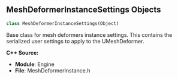 ## MeshDeformerInstanceSettings Objects

```python
class MeshDeformerInstanceSettings(Object)
```

Base class for mesh deformers instance settings.
This contains the serialized user settings to apply to the UMeshDeformer.

**C++ Source:**

- **Module**: Engine
- **File**: MeshDeformerInstance.h

<a id="unreal.OptimusDeformerInstanceSettings"></a>